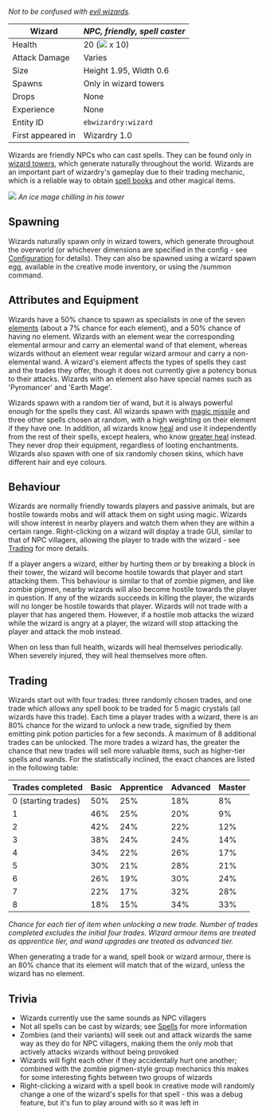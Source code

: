 _Not to be confused with [evil wizards](https://github.com/Electroblob77/Wizardry/wiki/Evil-Wizard)._

| Wizard | _NPC, friendly, spell caster_ |
|--------|-------|
| Health | 20 (![](https://d1u5p3l4wpay3k.cloudfront.net/minecraft_gamepedia/a/a7/Heart.svg?version=bda6b1af2e973a710a075d05b9cba7fc) x 10)|
| Attack Damage | Varies |
| Size | Height 1.95, Width 0.6 |
| Spawns | Only in wizard towers |
| Drops | None |
| Experience | None |
| Entity ID | `ebwizardry:wizard` |
| First appeared in | Wizardry 1.0 |

Wizards are friendly NPCs who can cast spells. They can be found only in [wizard towers](https://github.com/Electroblob77/Wizardry/wiki/Wizard-Tower), which generate naturally throughout the world. Wizards are an important part of wizardry's gameplay due to their trading mechanic, which is a reliable way to obtain [spell books](https://github.com/Electroblob77/Wizardry/wiki/Spell-Book) and other magical items.

![](https://media.forgecdn.net/attachments/202/398/2017-01-16_20.png)
_An ice mage chilling in his tower_

## Spawning
Wizards naturally spawn only in wizard towers, which generate throughout the overworld (or whichever dimensions are specified in the config - see [Configuration](https://github.com/Electroblob77/Wizardry/wiki/Configuration) for details). They can also be spawned using a wizard spawn egg, available in the creative mode inventory, or using the /summon command.

## Attributes and Equipment
Wizards have a 50% chance to spawn as specialists in one of the seven [elements](https://github.com/Electroblob77/Wizardry/wiki/Elements) (about a 7% chance for each element), and a 50% chance of having no element. Wizards with an element wear the corresponding elemental armour and carry an elemental wand of that element, whereas wizards without an element wear regular wizard armour and carry a non-elemental wand. A wizard's element affects the types of spells they cast and the trades they offer, though it does not currently give a potency bonus to their attacks. Wizards with an element also have special names such as 'Pyromancer' and 'Earth Mage'.

Wizards spawn with a random tier of wand, but it is always powerful enough for the spells they cast. All wizards spawn with [magic missile](https://github.com/Electroblob77/Wizardry/wiki/Magic-Missile) and three other spells chosen at random, with a high weighting on their element if they have one. In addition, all wizards know [heal](https://github.com/Electroblob77/Wizardry/wiki/Heal) and use it independently from the rest of their spells, except healers, who know [greater heal](https://github.com/Electroblob77/Wizardry/wiki/Greater-Heal) instead. They never drop their equipment, regardless of looting enchantments. Wizards also spawn with one of six randomly chosen skins, which have different hair and eye colours.

## Behaviour
Wizards are normally friendly towards players and passive animals, but are hostile towards mobs and will attack them on sight using magic. Wizards will show interest in nearby players and watch them when they are within a certain range. Right-clicking on a wizard will display a trade GUI, similar to that of NPC villagers, allowing the player to trade with the wizard - see [Trading](https://github.com/Electroblob77/Wizardry/wiki/Wizard#trading) for more details.

If a player angers a wizard, either by hurting them or by breaking a block in their tower, the wizard will become hostile towards that player and start attacking them. This behaviour is similar to that of zombie pigmen, and like zombie pigmen, nearby wizards will also become hostile towards the player in question. If any of the wizards succeeds in killing the player, the wizards will no longer be hostile towards that player. Wizards will not trade with a player that has angered them. However, if a hostile mob attacks the wizard while the wizard is angry at a player, the wizard will stop attacking the player and attack the mob instead.

When on less than full health, wizards will heal themselves periodically. When severely injured, they will heal themselves more often.

## Trading
Wizards start out with four trades: three randomly chosen trades, and one trade which allows any spell book to be traded for 5 magic crystals (all wizards have this trade). Each time a player trades with a wizard, there is an 80% chance for the wizard to unlock a new trade, signified by them emitting pink potion particles for a few seconds. A maximum of 8 additional trades can be unlocked. The more trades a wizard has, the greater the chance that new trades will sell more valuable items, such as higher-tier spells and wands. For the statistically inclined, the exact chances are listed in the following table:

| Trades completed   | Basic | Apprentice | Advanced | Master |
|--------------------|-------|------------|----------|--------|
| 0 (starting trades)| 50%   | 25%        | 18%      | 8%     |
| 1                  | 46%   | 25%        | 20%      | 9%     |
| 2                  | 42%   | 24%        | 22%      | 12%    |
| 3                  | 38%   | 24%        | 24%      | 14%    |
| 4                  | 34%   | 22%        | 26%      | 17%    |
| 5                  | 30%   | 21%        | 28%      | 21%    |
| 6                  | 26%   | 19%        | 30%      | 24%    |
| 7                  | 22%   | 17%        | 32%      | 28%    |
| 8                  | 18%   | 15%        | 34%      | 33%    |

_Chance for each tier of item when unlocking a new trade. Number of trades completed excludes the initial four trades. Wizard armour items are treated as apprentice tier, and wand upgrades are treated as advanced tier._

When generating a trade for a wand, spell book or wizard armour, there is an 80% chance that its element will match that of the wizard, unless the wizard has no element.

## Trivia
- Wizards currently use the same sounds as NPC villagers
- Not all spells can be cast by wizards; see [Spells](https://github.com/Electroblob77/Wizardry/wiki/Spells) for more information
- Zombies (and their variants) will seek out and attack wizards the same way as they do for NPC villagers, making them the only mob that actively attacks wizards without being provoked
- Wizards will fight each other if they accidentally hurt one another; combined with the zombie pigmen-style group mechanics this makes for some interesting fights between two groups of wizards
- Right-clicking a wizard with a spell book in creative mode will randomly change a one of the wizard's spells for that spell - this was a debug feature, but it's fun to play around with so it was left in